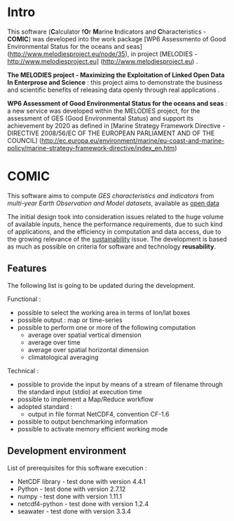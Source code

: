 # Intro 
This software (**C**alculator f**O**r **M**arine **I**ndicators and **C**haracteristics - **COMIC**) was developed into the work package 
[WP6 Assessmento of Good Environmental Status for the oceans and seas] (http://www.melodiesproject.eu/node/35), 
in project [MELODIES - http://www.melodiesproject.eu] (http://www.melodiesproject.eu) . 

**The MELODIES project - Maximizing the Exploitation of Linked Open Data In Enterprose and Science** : 
this project aims to demonstrate the business and scientific benefits of releasing data openly through real applications .

**WP6 Assessment of Good Environmental Status for the oceans and seas** : a new service was developed 
within the MELODIES project, for the assessment of GES (Good Environmental Status) and support its achievement 
by 2020 as defined in [Marine Strategy Framework Directive - DIRECTIVE 2008/56/EC OF THE EUROPEAN PARLIAMENT AND OF THE COUNCIL] (http://ec.europa.eu/environment/marine/eu-coast-and-marine-policy/marine-strategy-framework-directive/index_en.htm)


# COMIC

This software aims to compute *GES characteristics and indicators* from *multi-year Earth Observation and Model datasets*, available as [open data](https://open-data.europa.eu/en/data) 

The initial design took into consideration issues related to the huge volume of available inputs, 
hence the performance requirements, due to such kind of applications, 
and the efficiency in computation and data access, due to the growing relevance of the [sustainability](http://ec.europa.eu/environment/eussd/) issue. 
The development is based as much as possible on criteria for software and technology **reusability**. 


## Features

The following list is going to be updated during the development.

Functional :

* possible to select the working area in terms of lon/lat boxes
* possible output : map or time-series
* possible to perform one or more of the following computation 
	* average over spatial vertical dimension 
	* average over time 
	* average over spatial horizontal dimension
	* climatological averaging

Technical :

* possible to provide the input by means of a stream of filename through the standard input (stdio) at execution time
* possible to implement a Map/Reduce workflow
* adopted standard : 
	* output in file format NetCDF4, convention CF-1.6
* possible to output benchmarking information
* possible to activate memory efficient working mode


## Development environment

List of prerequisites for this software execution :

* NetCDF library - test done with version 4.4.1
* Python - test done with version 2.7.12
* numpy - test done with version 1.11.1
* netcdf4-python - test done with version 1.2.4
* seawater - test done with version 3.3.4
